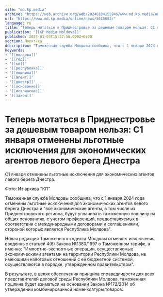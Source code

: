 ```yaml
---
site: "md.kp.media"
archive: "https://web.archive.org/web/20240104155946/www.md.kp.media/online/news/5615682/"
url: "https://www.md.kp.media/online/news/5615682/"
language: ru
title: "Теперь мотаться в Приднестровье за дешевым товаром нельзя: С1 января отменены льготные исключения для экономических агентов левого берега Днестра"
publication: '[[KP Media Moldova]]'
published: 2024-01-03T15:27:56.000Z+0300
section: Политика
description: "Таможенная служба Молдовы сообщила, что с 1 января 2024 года отменены льготные исключения для экономических агентов левого берега Днестра"
keywords:
- '[[молдова]]'
- '[[год]]'
- '[[кп]]'
- '[[республика]]'
- '[[пошлина]]'
- '[[агент]]'
- '[[днестр]]'
- '[[основание]]'
- '[[исключение]]'
- '[[закон]]'
---
```


# Теперь мотаться в Приднестровье за дешевым товаром нельзя: С1 января отменены льготные исключения для экономических агентов левого берега Днестра

С1 января отменены льготные исключения для экономических агентов левого берега Днестра.

Фото: Из архива "КП"

Таможенная служба Молдовы сообщила, что с 1 января 2024 года отменены льготные исключения для экономических агентов левого берега Днестра и "все экономические агенты, в том числе из Приднестровского региона, будут уплачивать таможенную пошлину на общих основаниях, с учетом преференций, предоставляемых в соответствии с международными договорами и соглашениями, стороной которых является Республика Молдова".

Новая редакция Таможенного кодекса Молдовы отменяет исключения, введенные статьей 4(6) Закона №1380/1997 о Таможенном тарифе, а именно: "Импортно-экспортные операции, осуществляемые экономическими агентами на территории Республики Молдова, не имеющими налоговых отношений с ее бюджетной системой, осуществляются в порядке, утвержденном правительством".

В результате, в целях обеспечения принципа справедливости для всех представителей деловой среды Республики Молдова, таможенная пошлина будет взиматься на основании Закона №172/2014 об утверждении комбинированной номенклатуры товаров.